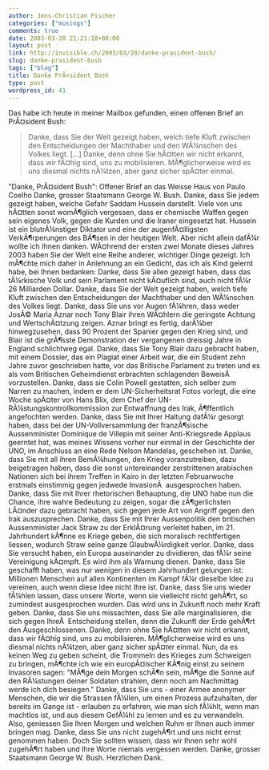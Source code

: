 ```yaml
---
author: Jens-Christian Fischer
categories: ["musings"]
comments: true
date: 2003-03-20 21:21:18+00:00
layout: post
link: http://invisible.ch/2003/03/20/danke-prasident-bush/
slug: danke-prasident-bush
tags: ["blog"]
title: Danke PrÃ¤sident Bush
type: post
wordpress_id: 41
---
```


Das habe ich heute in meiner Mailbox gefunden, einen offenen Brief an PrÃ¤sident Bush:



<blockquote>
Danke, dass Sie der Welt gezeigt haben, welch tiefe Kluft zwischen den Entscheidungen der Machthaber und den WÃ¼nschen des Volkes liegt.
[...]
Danke, denn ohne Sie hÃ¤tten wir nicht erkannt, dass wir fÃ¤hig sind, uns zu mobilisieren. MÃ¶glicherweise wird es uns diesmal nichts nÃ¼tzen, aber ganz sicher spÃ¤ter einmal.
</blockquote>


<!-- more -->
"Danke, PrÃ¤sident Bush":
Offener Brief an das Weisse Haus
von Paulo Coelho
Danke, grosser Staatsmann George W. Bush. Danke, dass Sie jedem gezeigt haben, welche Gefahr Saddam Hussein darstellt. Viele von uns hÃ¤tten sonst womÃ¶glich vergessen, dass er chemische Waffen gegen sein eigenes Volk, gegen die Kurden und die Iraner eingesetzt hat. Hussein ist ein blutrÃ¼nstiger Diktator und eine der augenfÃ¤lligsten VerkÃ¶rperungen des BÃ¶sen in der heutigen Welt.
Aber nicht allein dafÃ¼r wollte ich Ihnen danken. WÃ¤hrend der ersten zwei Monate dieses Jahres 2003 haben Sie der Welt eine Reihe anderer, wichtiger Dinge gezeigt. 
Ich mÃ¶chte mich daher in Anlehnung an ein Gedicht, das ich als Kind gelernt habe, bei Ihnen bedanken:
Danke, dass Sie allen gezeigt haben, dass das tÃ¼rkische Volk und sein Parlament nicht kÃ¤uflich sind, auch nicht fÃ¼r 26 Milliarden Dollar.
Danke, dass Sie der Welt gezeigt haben, welch tiefe Kluft zwischen den Entscheidungen der Machthaber und den WÃ¼nschen des Volkes liegt.
Danke, dass Sie uns vor Augen fÃ¼hren, dass weder JosÃ© Maria Aznar noch Tony Blair ihren WÃ¤hlern die geringste Achtung und WertschÃ¤tzung zeigen. Aznar bringt es fertig, darÃ¼ber hinwegzusehen, dass 90 Prozent der Spanier gegen den Krieg sind, und Blair ist die grÃ¶sste Demonstration der vergangenen dreissig Jahre in England schlichtweg egal.
Danke, dass Sie Tony Blair dazu gebracht haben, mit einem Dossier, das ein Plagiat einer Arbeit war, die ein Student zehn Jahre zuvor geschrieben hatte, vor das Britische Parlament zu treten und es als vom Britischen Geheimdienst erbrachten schlagenden BeweisÂ  vorzustellen.
Danke, dass sie Colin Powell gestatten, sich selber zum Narren zu machen, indem er dem UN-Sicherheitsrat Fotos vorlegt, die eine Woche spÃ¤ter von Hans Blix, dem Chef der UN-RÃ¼stungskontrollkommission zur Entwaffnung des Irak, Ã¶ffentlich angefochten werden.
Danke, dass Sie mit Ihrer Haltung dafÃ¼r gesorgt haben, dass bei der UN-Vollversammlung der franzÃ¶sische Aussenminister Dominique de Villepin mit seiner Anti-Kriegsrede Applaus geerntet hat, was meines Wissens vorher nur einmal in der Geschichte der UNO, im Anschluss an eine Rede Nelson Mandelas, geschehen ist.
Danke, dass Sie mit all ihren BemÃ¼hungen, den Krieg voranzutreiben, dazu beigetragen haben, dass die sonst untereinander zerstrittenen arabischen Nationen sich bei ihrem Treffen in Kairo in der letzten Februarwoche erstmals einstimmig gegen jedwede InvasionÂ  ausgesprochen haben.
Danke, dass Sie mit Ihrer rhetorischen Behauptung, die UNO habe nun die Chance, ihre wahre Bedeutung zu zeigen, sogar die zÃ¶gerlichsten LÃ¤nder dazu gebracht haben, sich gegen jede Art von Angriff gegen den Irak auszusprechen.
Danke, dass Sie mit Ihrer Aussenpolitik den britischen Aussenminister Jack Straw zu der ErklÃ¤rung verleitet haben, im 21. Jahrhundert kÃ¶nne es Kriege geben, die sich moralisch rechtfertigen liessen, wodurch Straw seine ganze GlaubwÃ¼rdigkeit verlor.
Danke, dass Sie versucht haben, ein Europa auseinander zu dividieren, das fÃ¼r seine Vereinigung kÃ¤mpft. Es wird ihm als Warnung dienen. 
Danke, dass Sie geschafft haben, was nur wenigen in diesem Jahrhundert gelungen ist: Millionen Menschen auf allen Kontinenten im Kampf fÃ¼r dieselbe Idee zu vereinen, auch wenn diese Idee nicht Ihre ist. 
Danke, dass Sie uns wieder fÃ¼hlen lassen, dass unsere Worte, wenn sie vielleicht nicht gehÃ¶rt, so zumindest ausgesprochen wurden. Das wird uns in Zukunft noch mehr Kraft geben.
Danke, dass Sie uns missachten, dass Sie alle marginalisieren, die sich gegen IhreÂ  Entscheidung stellen, denn die Zukunft der Erde gehÃ¶rt den Ausgeschlossenen.
Danke, denn ohne Sie hÃ¤tten wir nicht erkannt, dass wir fÃ¤hig sind, uns zu mobilisieren. MÃ¶glicherweise wird es uns diesmal nichts nÃ¼tzen, aber ganz sicher spÃ¤ter einmal.
Nun, da es keinen Weg zu geben scheint, die Trommeln des Krieges zum Schweigen zu bringen, mÃ¶chte ich wie ein europÃ¤ischer KÃ¶nig einst zu seinem Invasoren sagen: "MÃ¶ge dein Morgen schÃ¶n sein, mÃ¶ge die Sonne auf den RÃ¼stungen deiner Soldaten strahlen, denn noch am Nachmittag werde ich dich besiegen."
Danke, dass Sie uns - einer Armee anonymer Menschen, die wir die Strassen fÃ¼llen, um einen Prozess aufzuhalten, der bereits im Gange ist - erlauben zu erfahren, wie man sich fÃ¼hlt, wenn man machtlos ist, und aus diesem GefÃ¼hl zu lernen und es zu verwandeln.
Also, geniessen Sie Ihren Morgen und welchen Ruhm er Ihnen auch immer bringen mag. 
Danke, dass Sie uns nicht zugehÃ¶rt und uns nicht ernst genommen haben. Doch Sie sollten wissen, dass wir Ihnen sehr wohl zugehÃ¶rt haben und Ihre Worte niemals vergessen werden.
Danke, grosser Staatsmann George W. Bush. Herzlichen Dank.
